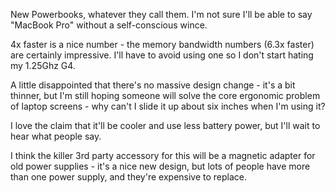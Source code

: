 <!--
.. title: Lapwarmer
.. date: 2006/01/10 17:27
.. slug: lapwarmer
.. link:
.. description:
.. tags: mac
-->


New Powerbooks, whatever they call them. I'm not sure I'll be able to say "MacBook Pro" without a self-conscious wince.

4x faster is a nice number - the memory bandwidth numbers (6.3x faster) are certainly impressive. I'll have to avoid using one so I don't start hating my 1.25Ghz G4.

A little disappointed that there's no massive design change - it's a bit thinner, but I'm still hoping someone will solve the core ergonomic problem of laptop screens - why can't I slide it up about six inches when I'm using it?

I love the claim that it'll be cooler and use less battery power, but I'll wait to hear what people say.

I think the killer 3rd party accessory for this will be a magnetic adapter for old power supplies - it's a nice new design, but lots of people have more than one power supply, and they're expensive to replace.
